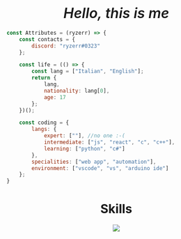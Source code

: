 # <h1 align="center" style="font-weight: 600;"> <font size="6">*Hello, this is me*</font> </h1>

```javascript
const Attributes = (ryzerr) => {
	const contacts = {
		discord: "ryzerr#0323"
	};

	const life = (() => {
		const lang = ["Italian", "English"];
		return {
			lang,
			nationality: lang[0],
			age: 17
		};
	})();

	const coding = {
		langs: {
			expert: [""], //no one :-(
			intermediate: ["js", "react", "c", "c++"],
			learning: ["python", "c#"]
		},
		specialities: ["web app", "automation"],
		environment: ["vscode", "vs", "arduino ide"]
	};
}
```

# <div align="center">Skills</div>
<p align="center">
  <a href="https://skillicons.dev">
    <img src="https://skillicons.dev/icons?i=react,js,cs,c,cpp,vscode,arduino,css,html" />
  </a>
</p>

<p href="https://discord.gg/onlp" align="center">
    <img alt="" src="https://github-readme-stats.vercel.app/api?username=ryzerrv2&theme=tokyonight&show_icons=true">
</p>
